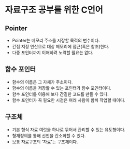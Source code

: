 # 자료구조 공부를 위한 C언어

## Pointer
- Pointer는 메모리 주소를 저장할 목적의 변수이다.
- 간접 지정 연산으로 대상 메모리에 접근(혹은 참조)한다.
- 다중 포인터까지 이해하려 노력할 필요는 없다.

## 함수 포인터
- 함수의 이름은 그 자체가 주소이다.
- 함수의 이름을 저장할 수 있는 포인터가 함수 포인터이다.
- 함수 포인터를 이용해 보다 간결한 코드를 만들 수 있다.
- 함수 포인터가 꼭 필요한 시점은 여러 사람이 함께 작업할 때이다.
 

## 구조체
- 기본 형식 자료 여럿을 하나로 묶어서 관리할 수 있는 유도형이다.
- 형재정의를 통해 선언을 간소화할 수 있다.
- 보통 자료구조의 '자료'는 구조체이다.

